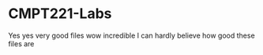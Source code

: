 # CMPT221-Labs

Yes yes very good files wow incredible I can hardly believe how good these files are
